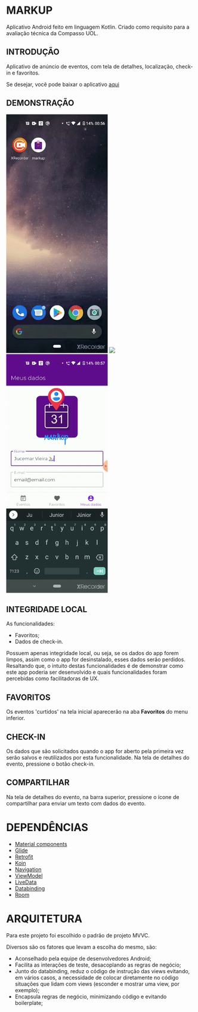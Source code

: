 # MARKUP
Aplicativo Android feito em linguagem Kotlin. Criado como requisito para a avaliação técnica da Compasso UOL.

## INTRODUÇÃO

Aplicativo de anúncio de eventos, com tela de detalhes, localização, check-in e favoritos.

Se desejar, você pode baixar o aplicativo [aqui](/apk/app-markup.apk)

## DEMONSTRAÇÃO

![](/imgs/1.gif)  ![](/imgs/2.gif)  ![](/imgs/3.gif)

## INTEGRIDADE LOCAL

As funcionalidades:

* Favoritos;
* Dados de check-in.

Possuem apenas integridade local, ou seja, se os dados do app forem limpos, assim como o app for desinstalado, esses dados serão perdidos.
Resaltando que, o intuito destas funcionalidades é de demonstrar como este app poderia ser desenvolvido e quais
funcionalidades foram percebidas como facilitadoras de UX.

## FAVORITOS

Os eventos 'curtidos' na tela inicial aparecerão na aba <b>Favoritos</b> do menu inferior.

## CHECK-IN

Os dados que são solicitados quando o app for aberto pela primeira vez serão salvos e reutilizados por esta funcionalidade.
Na tela de detalhes do evento, pressione o botão check-in.

## COMPARTILHAR

Na tela de detalhes do evento, na barra superior, pressione o ícone de compartilhar para enviar um texto com dados do evento.

# DEPENDÊNCIAS

* [Material components](https://material.io/resources/get-started#design)
* [Glide](https://github.com/bumptech/glide)
* [Retrofit](https://square.github.io/retrofit/)
* [Koin](https://insert-koin.io/)
* [Navigation](https://developer.android.com/guide/navigation/navigation-getting-started)
* [ViewModel](https://developer.android.com/topic/libraries/architecture/viewmodel)
* [LiveData](https://developer.android.com/topic/libraries/architecture/livedata?hl=pt-br)
* [Databinding](https://developer.android.com/topic/libraries/data-binding?hl=pt-br)
* [Room](https://developer.android.com/training/data-storage/room)

# ARQUITETURA

Para este projeto foi escolhido o padrão de projeto MVVC.

Diversos são os fatores que levam a escolha do mesmo, são:

* Aconselhado pela equipe de desenvolvedores Android;
* Facilita as interações de teste, desacoplando as regras de negócio;
* Junto do databinding, reduz o código de instrução das views evitando, em vários casos,
a necessidade de colocar diretamente no código situações que lidam com views (esconder e mostrar uma view, por exemplo);
* Encapsula regras de negócio, minimizando código e evitando boilerplate;

